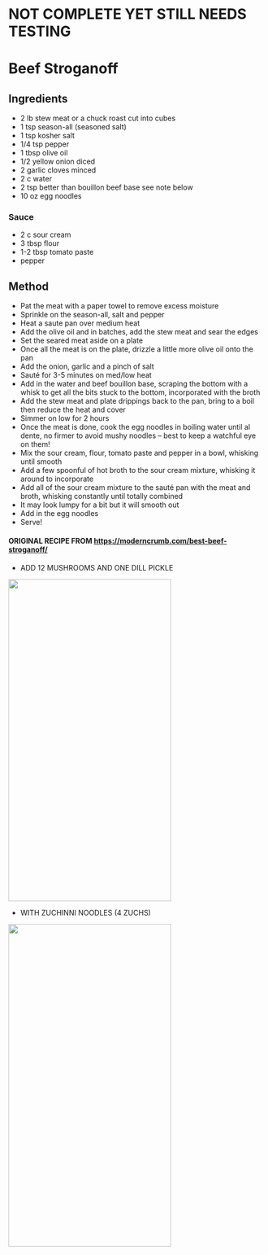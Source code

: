 # NOT COMPLETE YET STILL NEEDS TESTING
# Beef Stroganoff

## Ingredients

* 2 lb stew meat or a chuck roast cut into cubes
* 1 tsp season-all (seasoned salt)
* 1 tsp kosher salt
* 1/4 tsp pepper
* 1 tbsp olive oil
* 1/2 yellow onion diced
* 2 garlic cloves minced 
* 2 c water
* 2 tsp better than bouillon beef base see note below
* 10 oz egg noodles

### Sauce

* 2 c sour cream
* 3 tbsp flour
* 1-2 tbsp tomato paste
* pepper

## Method
 
* Pat the meat with a paper towel to remove excess moisture
* Sprinkle on the season-all, salt and pepper
* Heat a saute pan over medium heat 
* Add the olive oil and in batches, add the stew meat and sear the edges
* Set the seared meat aside on a plate
* Once all the meat is on the plate, drizzle a little more olive oil onto the pan
* Add the onion, garlic and a pinch of salt
* Sauté for 3-5 minutes on med/low heat
* Add in the water and beef bouillon base, scraping the bottom with a whisk to get all the bits stuck to the bottom, incorporated with the broth
* Add the stew meat and plate drippings back to the pan, bring to a boil then reduce the heat and cover
* Simmer on low for 2 hours
* Once the meat is done, cook the egg noodles in boiling water until al dente, no firmer to avoid mushy noodles – best to keep a watchful eye on them!
* Mix the sour cream, flour, tomato paste and pepper in a bowl, whisking until smooth
* Add a few spoonful of hot broth to the sour cream mixture, whisking it around to incorporate
* Add all of the sour cream mixture to the sauté pan with the meat and broth, whisking constantly until totally combined
* It may look lumpy for a bit but it will smooth out
* Add in the egg noodles
* Serve!
     
#### ORIGINAL RECIPE FROM https://moderncrumb.com/best-beef-stroganoff/
    
* ADD 12 MUSHROOMS AND ONE DILL PICKLE
    
<a href="https://www.verywellfit.com/recipe-nutrition-analyzer-4157076" target="_blank"><img width="320" height="633.583" src="https://www.verywellfit.com/thmb/kng2352eZub4MIltaX-w235XL5g=/1000x0/Nutrition-Label-Embed-2101877112-de78d34730184684a505547a6eb4ab7a.png" /></a>

    
* WITH ZUCHINNI NOODLES (4 ZUCHS)
    
<a href="https://www.verywellfit.com/recipe-nutrition-analyzer-4157076" target="_blank"><img width="320" height="633.583" src="https://www.verywellfit.com/thmb/a55Um_kqVdhfrB4gWb3hyBBvyFM=/1000x0/Nutrition-Label-Embed--96746083-9408d07e05014e2ca2982748e8177766.png" /></a>
